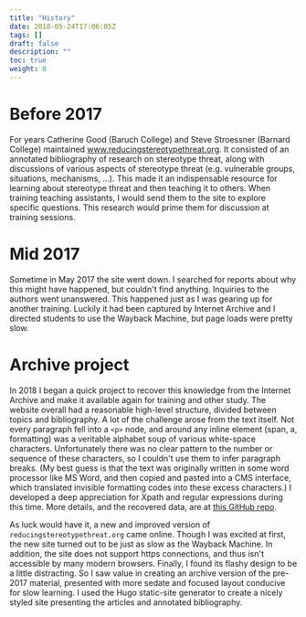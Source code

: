 ```yaml
---
title: "History"
date: 2018-05-24T17:06:05Z
tags: []
draft: false
description: ""
toc: true
weight: 0
---
```


# Before 2017

For years Catherine Good (Baruch College) and Steve Stroessner (Barnard College) maintained www.reducingstereotypethreat.org. It consisted of an annotated bibliography of research on stereotype threat, along with discussions of various aspects of stereotype threat (e.g. vulnerable groups, situations, mechanisms, ...). This made it an indispensable resource for learning about stereotype threat and then teaching it to others. When training teaching assistants, I would send them to the site to explore specific questions. This research would prime them for discussion at training sessions.

# Mid 2017

Sometime in May 2017 the site went down. I searched for reports about why this might have happened, but couldn't find anything. Inquiries to the authors went unanswered. This happened just as I was gearing up for another training. Luckily it had been captured by Internet Archive and I directed students to use the Wayback Machine, but page loads were pretty slow.

# Archive project

In 2018 I began a quick project to recover this knowledge from the Internet Archive and make it available again for training and other study. The website overall had a reasonable high-level structure, divided between topics and bibliography. A lot of the challenge arose from the text itself. Not every paragraph fell into a `<p>` node, and around any inline element (span, a, formatting) was a veritable alphabet soup of various white-space characters. Unfortunately there was no clear pattern to the number or sequence of these characters, so I couldn't use them to infer paragraph breaks. (My best guess is that the text was originally written in some word processor like MS Word, and then copied and pasted into a CMS interface, which translated invisible formatting codes into these excess characters.) I developed a deep appreciation for Xpath and regular expressions during this time. More details, and the recovered data, are at [this GitHub repo](https://github.com/garcias/rst-archive).

As luck would have it, a new and improved version of `reducingstereotypethreat.org` came online. Though I was excited at first, the new site turned out to be just as slow as the Wayback Machine. In addition, the site does not support https connections, and thus isn't accessible by many modern browsers. Finally, I found its flashy design to be a little distracting. So I saw value in creating an archive version of the pre-2017 material, presented with more sedate and focused layout conducive for slow learning. I used the Hugo static-site generator to create a nicely styled site presenting the articles and annotated bibliography. 

